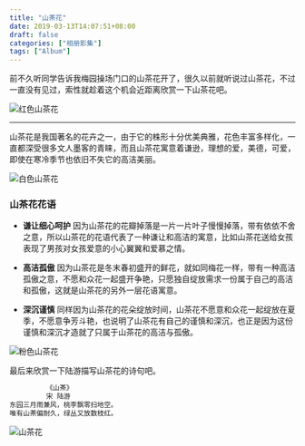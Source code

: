 ```yaml
---
title: "山茶花"
date: 2019-03-13T14:07:51+08:00
draft: false
categories: ["相册影集"]
tags: ["Album"]
---
```


前不久听同学告诉我梅园操场门口的山茶花开了，很久以前就听说过山茶花，不过一直没有见过，索性就趁着这个机会近距离欣赏一下山茶花吧。

![红色山茶花](https://img.yeqiongzhou.top/shancha1.jpg)

---

山茶花是我国著名的花卉之一，由于它的株形十分优美典雅，花色丰富多样化，一直都深受很多文人墨客的青睐，而且山茶花寓意着谦逊，理想的爱，美德，可爱，即使在寒冷季节也依旧不失它的高洁美丽。

![白色山茶花](https://img.yeqiongzhou.top/shancha2.jpg)

### 山茶花花语

- **谦让细心呵护**
因为山茶花的花瓣掉落是一片一片叶子慢慢掉落，带有依依不舍之意，所以山茶花的花语代表了一种谦让和高洁的寓意，比如山茶花送给女孩表现了男孩对女孩爱意的小心翼翼和爱慕之情。

- **高洁孤傲**
因为山茶花是冬末春初盛开的鲜花，就如同梅花一样，带有一种高洁孤傲之意，不愿和众花一起盛开争艳，只愿独自绽放需求一份属于自己的高洁和孤傲，这就是山茶花的另外一层花语寓意。

- **深沉谨慎**
同样因为山茶花的花朵绽放时间，山茶花不愿意和众花一起绽放在夏季，不愿意争芳斗艳，也说明了山茶花有自己的谨慎和深沉，也正是因为这份谨慎和深沉才造就了只属于山茶花的高洁与孤傲。

![粉色山茶花](https://img.yeqiongzhou.top/shancha3.jpg)

最后来欣赏一下陆游描写山茶花的诗句吧。

```html
         《山茶》
         宋 陆游
东园三月雨兼风，桃李飘零扫地空。
唯有山茶偏耐久，绿丛又放数枝红。
```

![山茶花](https://img.yeqiongzhou.top/shancha4.jpg)